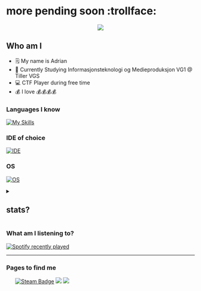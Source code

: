 # more pending soon :trollface:
<div align=center>
 <img src="https://profile-counter.glitch.me/{Enderz420}/count.svg">
</div>

## Who am I
<ul>
<li>🗒️ My name is Adrian</li>
<li>📖 Currently Studying Informasjonsteknologi og Medieproduksjon VG1 @ Tiller VGS</li>
<li>💻 CTF Player during free time</li>
<li>💰 I love 💰💰💰💰</li>
</ul>

### Languages I know
[![My Skills](https://skillicons.dev/icons?i=py,html,css,cs)](https://skillicons.dev)

### IDE of choice 

[![IDE](https://skillicons.dev/icons?i=vscode)](https://skillicons.dev)

### OS
[![OS](https://skillicons.dev/icons?i=windows)](https://skillicons.dev)

<details>
<summary><h2>stats?</h2></summary>
<br>
 <div style="display: flex; flex-direction: row;">
  <img class="img" align=center src="https://github-readme-stats.vercel.app/api?username=Enderz420&show_icons=true&theme=radical" />
  <img class="img" align=center src="https://github-readme-stats.vercel.app/api/top-langs/?username=Enderz420&theme=radical&layout=compact" />
 </div>
</details>



<h3>What am I listening to?</h3>
<div align="left">
  <a href="https://open.spotify.com/user/pk4k4lt59ww2k80nig9z0wp3i">
    <img src="https://spotify-recently-played-readme.vercel.app/api?user=pk4k4lt59ww2k80nig9z0wp3i&count=5&unique=false" alt="Spotify recently played"  />
  </a>
</div>


---
### Pages to find me
<div>
 <ul>
  <a href="https://steamcommunity.com/id/enderz263"><img src="https://img.shields.io/badge/steam-%23000000.svg?style=for-the-badge&logo=steam&logoColor=white" alt="Steam Badge"></a>
  <a href="https://www.reddit.com/user/Endersz420/"><img src="https://img.shields.io/badge/Reddit-FF4500?style=for-the-badge&logo=reddit&logoColor=white"></a>
  <a href="https://www.youtube.com/channel/UCAw-dJXtdftu5s753mOxHTg"><img src="https://img.shields.io/badge/YouTube-%23FF0000.svg?style=for-the-badge&logo=YouTube&logoColor=white"></a>
 </ul>
</div>
